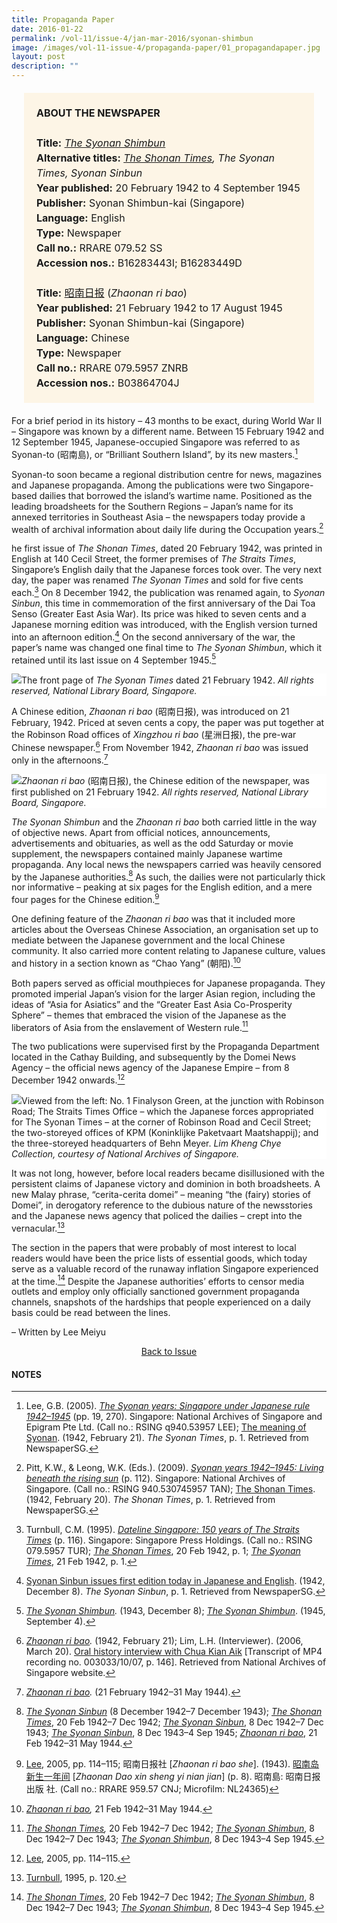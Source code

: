 ```yaml
---
title: Propaganda Paper
date: 2016-01-22
permalink: /vol-11/issue-4/jan-mar-2016/syonan-shimbun
image: /images/vol-11-issue-4/propaganda-paper/01_propagandapaper.jpg
layout: post
description: ""
---
```


<span style="background-colour: #fdf5e6; padding: 20px; margin: 20px; background:#fdf5e6; display:block; font-size:1rem; line-height:1.5rem;"><b>ABOUT THE NEWSPAPER</b><br><br>
<b>Title:</b> <i><a href="https://eservice.nlb.gov.sg/item_holding.aspx?bid=5891656">The Syonan Shimbun</a></i>
<br>
<b>Alternative titles:</b> <i><a href="https://eservice.nlb.gov.sg/item_holding.aspx?bid=12463919">The Shonan Times</a>, The Syonan Times, Syonan Sinbun </i>
<br>
<b>Year published:</b> 20 February 1942 to 4 September 1945
<br>
<b>Publisher:</b> Syonan Shimbun-kai (Singapore)
<br>
<b>Language:</b> English
<br>
<b>Type:</b> Newspaper
<br>
<b>Call no.:</b> RRARE 079.52 SS
<br>
<b>Accession nos.:</b>  B16283443I; B16283449D
<br><br>
<b>Title:</b> <a href="https://eservice.nlb.gov.sg/item_holding.aspx?bid=84571423">昭南日报</a> (<i>Zhaonan ri bao</i>)
<br>
<b>Year published:</b> 21 February 1942 to 17 August 1945
<br>
<b>Publisher:</b> Syonan Shimbun-kai (Singapore)
<br>
<b>Language:</b> Chinese
<br>
<b>Type:</b> Newspaper
<br>
<b>Call no.:</b> RRARE 079.5957 ZNRB
<br>
<b>Accession nos.:</b> B03864704J</span>

For a brief period in its history – 43 months to be exact, during World War II – Singapore was known by a different name. Between 15 February 1942 and 12 September 1945, Japanese-occupied Singapore was referred to as Syonan-to (昭南島), or “Brilliant Southern Island”, by its new masters.[^1]

Syonan-to soon became a regional distribution centre for news, magazines and Japanese propaganda. Among the publications were two Singapore-based dailies that borrowed the island’s wartime name. Positioned as the leading broadsheets for the Southern Regions – Japan’s name for its annexed territories in Southeast Asia – the newspapers today provide a wealth of archival information about daily life during the Occupation years.[^2]

he first issue of *The Shonan Times*, dated 20 February 1942, was printed in English at 140 Cecil Street, the former premises of *The Straits Times*, Singapore’s English daily that the Japanese forces took over. The very next day, the paper was renamed *The Syonan Times*  and sold  for five cents each.[^3] On 8 December 1942, the publication was renamed again, to *Syonan Sinbun*, this time in commemoration of the first anniversary of the Dai Toa Senso (Greater East Asia War). Its price was hiked to seven cents and a Japanese morning edition was introduced, with the English version turned into an afternoon edition.[^4] On the second anniversary of the war, the paper’s name was changed one final time to *The Syonan Shimbun*, which it retained until its last issue on 4 September 1945.[^5]

<div style="background-color: white;"><img src="/images/vol-11-issue-4/propaganda-paper/01_propagandapaper.jpg">The front page of <i>The Syonan Times</i> dated 21 February 1942. <i>All rights reserved, National Library Board, Singapore.</i></div>

A Chinese edition, *Zhaonan ri bao* (昭南日报), was introduced on 21 February, 1942. Priced at seven cents a copy, the paper was put together at the Robinson Road offices of *Xingzhou ri bao* (星洲日报), the pre-war Chinese newspaper.[^6] From November 1942, *Zhaonan ri bao* was issued only in the afternoons.[^7]

<div style="background-color: white;"><img src="/images/vol-11-issue-4/propaganda-paper/03_propagandapaper.jpg"><i>Zhaonan ri bao</i> (昭南日报), the Chinese edition of the newspaper, was first published on 21 February 1942. <i>All rights reserved, National Library Board, Singapore.</i></div>

*The Syonan Shimbun* and the *Zhaonan ri bao* both carried little in the way of objective news. Apart from official notices, announcements, advertisements and obituaries, as well as the odd Saturday or movie supplement, the newspapers contained mainly Japanese wartime propaganda. Any local news the newspapers carried was heavily censored by the Japanese authorities.[^8] As such, the dailies were not particularly thick nor informative – peaking at six pages for the English edition, and a mere four pages for the Chinese edition.[^9]

One defining feature of the *Zhaonan ri bao* was that it included more articles about the Overseas Chinese Association, an organisation set up to mediate between the Japanese government and the local Chinese community. It also carried more content relating to Japanese culture, values and history in a section known as “Chao Yang” (朝阳).[^10]

Both papers served as official mouthpieces for Japanese propaganda. They promoted imperial Japan’s vision for the larger Asian region, including the ideas of “Asia for Asiatics” and the “Greater East Asia Co-Prosperity Sphere” – themes that embraced the vision of the Japanese as the liberators of Asia from the enslavement of Western rule.[^11]

The two publications were supervised first by the Propaganda Department located in the Cathay Building, and subsequently by the Domei News Agency – the official news agency of the Japanese Empire – from 8 December 1942 onwards.[^12]

<div style="background-color: white;"><img src="/images/vol-11-issue-4/propaganda-paper/02_propagandapaper.jpg">Viewed from the left: No. 1 Finalyson Green, at the junction with Robinson Road; The Straits Times Office – which the Japanese forces appropriated for The Syonan Times – at the corner of Robinson Road and Cecil Street; the two-storeyed offices of KPM (Koninklijke Paketvaart Maatshappij); and the three-storeyed headquarters of Behn Meyer. <i>Lim Kheng Chye Collection, courtesy of National Archives of Singapore.</i></div>

It was not long, however, before local readers became disillusioned with the persistent claims of Japanese victory and dominion in both broadsheets. A new Malay phrase, “cerita-cerita domei” – meaning “the (fairy) stories of Domei”, in derogatory reference to the dubious nature of the newsstories and the Japanese news agency that policed the dailies – crept into the vernacular.[^13]

The section in the papers that were probably of most interest to local readers would have been the price lists of essential goods, which today serve as a valuable record of the runaway inflation Singapore experienced at the time.[^14] Despite the Japanese authorities’ efforts to censor media outlets and employ only officially sanctioned government propaganda channels, snapshots of the hardships that people experienced on a daily basis could be read between the lines.

– Written by Lee Meiyu

<a href="/vol-11/issue-4/jan-mar-2016/"><center>Back to Issue</center></a>

#### **NOTES**

[^1]:Lee, G.B. (2005). *[The Syonan years: Singapore under Japanese rule 1942–1945](http://eservice.nlb.gov.sg/item_holding_s.aspx?bid=12661517)* (pp. 19, 270). Singapore: National Archives of Singapore and Epigram Pte Ltd. (Call no.: RSING q940.53957 LEE); [The meaning of Syonan](http://eresources.nlb.gov.sg/newspapers/Digitised/Article/syonantimes19420221-1.2.3). (1942, February 21). *The Syonan Times*, p. 1. Retrieved from NewspaperSG.

[^2]:Pitt, K.W., & Leong, W.K. (Eds.). (2009). *[Syonan years 1942–1945: Living beneath the rising sun](http://eservice.nlb.gov.sg/item_holding_s.aspx?bid=13221326)* (p. 112). Singapore: National Archives of Singapore. (Call no.: RSING 940.530745957 TAN); [The Shonan Times](http://eresources.nlb.gov.sg/newspapers/Digitised/Article/syonantimes19420220-1.2.1). (1942, February 20). *The Shonan Times*, p. 1. Retrieved from NewspaperSG.

[^3]:Turnbull, C.M. (1995). *[Dateline Singapore: 150 years of The Straits Times](http://eservice.nlb.gov.sg/item_holding_s.aspx?bid=7471414)* (p. 116). Singapore: Singapore Press Holdings. (Call no.: RSING 079.5957 TUR); *[The Shonan Times](http://eresources.nlb.gov.sg/newspapers/Digitised/Article/syonantimes19420220-1.2.1)*, 20 Feb 1942, p. 1; *[The Syonan Times](http://eresources.nlb.gov.sg/newspapers/Digitised/Article/syonantimes19420221-1.2.3)*, 21 Feb 1942, p. 1.

[^4]:[Syonan Sinbun issues first edition today in Japanese and English](http://eresources.nlb.gov.sg/newspapers/Digitised/Article/syonantimes19421208-1.2.3). (1942, December 8). *The Syonan Sinbun*, p. 1. Retrieved from NewspaperSG.

[^5]:*[The Syonan Shimbun](https://eservice.nlb.gov.sg/item_holding.aspx?bid=5891656).* (1943, December 8); *[The Syonan Shimbun](https://eservice.nlb.gov.sg/item_holding.aspx?bid=5891656)*. (1945, September 4).

[^6]:*[Zhaonan ri bao](https://eservice.nlb.gov.sg/item_holding.aspx?bid=84571423).* (1942, February 21); Lim, L.H. (Interviewer). (2006, March 20). [Oral history interview with Chua Kian Aik](https://www.nas.gov.sg/archivesonline/Flipviewer/publish/1/117691ec-1161-11e3-83d5-0050568939ad-OHC003033_007/web/html5/index.html?launchlogo=tablet/OralHistoryInterviews_brandingLogo_.png) [Transcript of MP4 recording no. 003033/10/07, p. 146]. Retrieved from National Archives of Singapore website.

[^7]:*[Zhaonan ri bao](https://eservice.nlb.gov.sg/item_holding.aspx?bid=84571423).* (21 February 1942–31 May 1944).

[^8]:*[The Syonan Sinbun](https://eservice.nlb.gov.sg/item_holding.aspx?bid=5891656)* (8 December 1942–7 December 1943); *[The Shonan Times](https://eservice.nlb.gov.sg/item_holding.aspx?bid=12463919)*, 20 Feb 1942–7 Dec 1942; *[The Syonan Sinbun](https://eservice.nlb.gov.sg/item_holding.aspx?bid=5891656)*, 8 Dec 1942–7 Dec 1943; *[The Syonan Sinbun](https://eservice.nlb.gov.sg/item_holding.aspx?bid=5891656)*, 8 Dec 1943–4 Sep 1945; *[Zhaonan ri bao](https://eservice.nlb.gov.sg/item_holding.aspx?bid=84571423)*, 21 Feb 1942–31 May 1944.

[^9]:[Lee](http://eservice.nlb.gov.sg/item_holding_s.aspx?bid=12661517), 2005, pp. 114–115; 昭南日报社 [*Zhaonan ri bao she*]. (1943). [昭南岛新生一年间](https://eservice.nlb.gov.sg/item_holding.aspx?bid=84549675) [*Zhaonan Dao xin sheng yi nian jian*] (p. 8). 昭南島: 昭南日报出版 社. (Call no.: RRARE 959.57 CNJ; Microfilm: NL24365)

[^10]:*[Zhaonan ri bao](https://eservice.nlb.gov.sg/item_holding.aspx?bid=84571423),* 21 Feb 1942–31 May 1944.

[^11]:*[The Shonan Times](https://eservice.nlb.gov.sg/item_holding.aspx?bid=12463919),* 20 Feb 1942–7 Dec 1942; *[The Syonan Shimbun](https://eservice.nlb.gov.sg/item_holding.aspx?bid=5891656)*, 8 Dec 1942–7 Dec 1943; *[The Syonan Shimbun](https://eservice.nlb.gov.sg/item_holding.aspx?bid=5891656)*, 8 Dec 1943–4 Sep 1945.

[^12]:[Lee](http://eservice.nlb.gov.sg/item_holding_s.aspx?bid=12661517), 2005, pp. 114–115.

[^13]:[Turnbull](http://eservice.nlb.gov.sg/item_holding_s.aspx?bid=7471414), 1995, p. 120.

[^14]:*[The Shonan Times](https://eservice.nlb.gov.sg/item_holding.aspx?bid=12463919)*, 20 Feb 1942–7 Dec 1942; *[The Syonan Shimbun](https://eservice.nlb.gov.sg/item_holding.aspx?bid=5891656)*, 8 Dec 1942–7 Dec 1943; *[The Syonan Shimbun](https://eservice.nlb.gov.sg/item_holding.aspx?bid=5891656)*, 8 Dec 1943–4 Sep 1945.